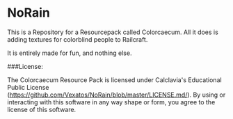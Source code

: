 NoRain
========

This is a Repository for a Resourcepack called Colorcaecum. All it does is adding textures for colorblind people to Railcraft.

It is entirely made for fun, and nothing else.

###License:

The Colorcaecum Resource Pack is licensed under Calclavia's Educational Public License (https://github.com/Vexatos/NoRain/blob/master/LICENSE.md/). By using or interacting with this software in any way shape or form, you agree to the license of this software.
